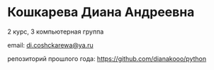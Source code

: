 # Кошкарева Диана Андреевна

2 курс, 3 компьютерная группа

email: di.coshckarewa@ya.ru

репозиторий прошлого года: https://github.com/dianakooo/python
